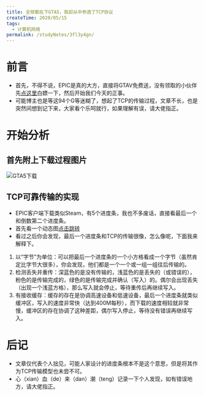 ```yaml
---
title: 全球都在下GTA5，我却从中参透了TCP协议
createTime: 2020/05/15
tags:
  - 计算机网络
permalink: /studyNotes/3fl3y4gn/
---
```

# 前言
- 首先，不得不说，EPIC是真的大方，直接将GTAV免费送，没有领取的小伙伴先[点这里](https://www.epicgames.com/store/zh-CN/)白嫖一下，然后开始我们今天的正事。
- 可能博主也是等这94个G等迷糊了，想起了TCP的传输过程，文章不长，也是突然间想到记下来，大家看个乐呵就行，如果理解有误，请大佬指正。
# 开始分析
## 首先附上下载过程图片
![GTA5下载](https://img-blog.csdnimg.cn/2020051514332860.png?x-oss-process=image/watermark,type_ZmFuZ3poZW5naGVpdGk,shadow_10,text_aHR0cHM6Ly9ibG9nLmNzZG4ubmV0L3dlaXhpbl80NDM3MTg0Mg==,size_16,color_FFFFFF,t_70)

## TCP可靠传输的实现
- EPIC客户端下载类似Steam，有5个进度条，我也不多废话，直接看最后一个和倒数第二个进度条。
- 首先看一个动态图[点击跳转](http://www.exa.unicen.edu.ar/catedras/comdat1/material/Filminas3_Practico3.swf)
- 看过之后你会发现，最后一个进度条和TCP的传输很像，怎么像呢，下面我来解释下。
1. 以“字节”为单位：可以把最后一个进度条的一个小方格看成一个字节（虽然肯定比字节大很多），你会发现，他们都是一个一个或一组一组往后传输的。
2. 检测丢失并重传：深蓝色的是没有传输的，浅蓝色的是丢失的（或错误的），粉色的是传输完成的，绿色的是传输完成并确认（写入）的。偶尔会出现丢失（出现一个浅蓝方格），那么写入就会停止，等待重传后再继续写入。
3. 有接收缓存：缓存的存在是协调高速设备和低速设备，最后一个进度条就类似缓冲区，写入的速度非常快（达到400M每秒），而下载的速度相较就非常慢，缓冲区的存在协调了这种差距，偶尔写入停止，等待没有错误再继续写入。

# 后记
- 文章仅代表个人拙见，可能人家设计的进度条根本不是这个意思，但是将其作为TCP传输模型也未尝不可。
- 心（xian）血（de）来（dan）潮（teng）记录一下个人发现，如有错误地方，请大佬指正。
